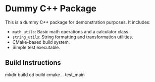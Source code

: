 # Dummy C++ Package

This is a dummy C++ package for demonstration purposes. It includes:

- `math_utils`: Basic math operations and a calculator class.
- `string_utils`: String formatting and transformation utilities.
- CMake-based build system.
- Simple test executable.

## Build Instructions

mkdir build
cd build
cmake ..
test_main
